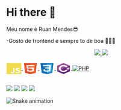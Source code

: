# Hi there 👋

Meu nome é Ruan Mendes😎

-Gosto de frontend 
e sempre to de boa 🤙😋🤙


<div align="center">
  <a href="https://github.com/PiupiuDonald">
  <img height="180em" src="https://github-readme-stats.vercel.app/api?username=PiupiuDonald&show_icons=true&theme=dracula&include_all_commits=true&count_private=true"/>
  <img height="180em" src="https://github-readme-stats.vercel.app/api/top-langs/?username=PiupiuDonald&layout=compact&langs_count=7&theme=dracula"/>
</div>

<div style="display: inline_block"><br>
  <img align="center" alt="Js" height="30" width="40" src="https://raw.githubusercontent.com/devicons/devicon/master/icons/javascript/javascript-plain.svg">
   <img align="center" alt="HTML" height="30" width="40" src="https://raw.githubusercontent.com/devicons/devicon/master/icons/html5/html5-original.svg">
  <img align="center" alt="CSS" height="30" width="40" src="https://raw.githubusercontent.com/devicons/devicon/master/icons/css3/css3-original.svg">
   <img align="center" alt="Csharp" height="30" width="40" src="https://raw.githubusercontent.com/devicons/devicon/master/icons/csharp/csharp-original.svg">
  <img align="center" alt="PHP" height="30" width="40" src="https://cdn.jsdelivr.net/gh/devicons/devicon/icons/php/php-original.svg" />
 
  ##
<div> 
  <a href="https://www.youtube.com/channel/UC1Edvfpl5okLDMryjQQAEgw" target="_blank"><img src="https://img.shields.io/badge/YouTube-FF0000?style=for-the-badge&logo=youtube&logoColor=white" target="_blank"></a>
  <a href="https://instagram.com" target="_blank"><img src="https://img.shields.io/badge/-Instagram-%23E4405F?style=for-the-badge&logo=instagram&logoColor=white" target="_blank"></a>
    <a href = "mendesruan19@gmail.com"><img src="https://img.shields.io/badge/-Gmail-%23333?style=for-the-badge&logo=gmail&logoColor=white" target="_blank"></a>
  <a href="https://www.linkedin.com/in/roger-santos-5018409a" target="_blank"><img src="https://img.shields.io/badge/-LinkedIn-%230077B5?style=for-the-     badge&logo=linkedin&logoColor=white" target="_blank"></a> 
 
 ![Snake animation](https://github.com/rogergabrielsantos/rogergabrielsantos/blob/output/github-contribution-grid-snake.svg)
  </DIV>
